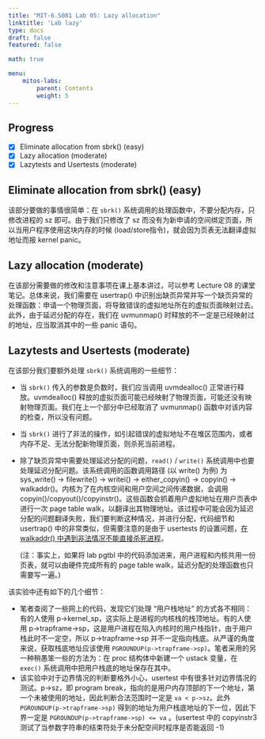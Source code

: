 ```yaml
---
title: "MIT-6.S081 Lab 05: Lazy allocation"
linktitle: 'Lab lazy'
type: docs
draft: false
featured: false

math: true

menu:
    mitos-labs:
        parent: Contents
        weight: 5
---
```


## Progress

- [x] Eliminate allocation from sbrk() (easy)
- [x] Lazy allocation (moderate)
- [x] Lazytests and Usertests (moderate)

## Eliminate allocation from sbrk() (easy)

该部分要做的事情很简单：在 `sbrk()` 系统调用的处理函数中，不要分配内存，只修改进程的 sz 即可。由于我们只修改了 sz 而没有为新申请的空间绑定页面，所以当用户程序使用这块内存的时候 (load/store指令)，就会因为页表无法翻译虚拟地址而报 kernel panic。

## Lazy allocation (moderate)

在该部分需要做的修改和注意事项在课上基本讲过，可以参考 Lecture 08 的课堂笔记。总体来说，我们需要在 usertrap() 中识别出缺页异常并写一个缺页异常的处理函数：申请一个物理页面，将导致错误的虚拟地址所在的虚拟页面映射过去。此外，由于延迟分配的存在，我们在 uvmunmap() 时释放的不一定是已经映射过的地址，应当取消其中的一些 panic 语句。

## Lazytests and Usertests (moderate)

在该部分我们要额外处理 `sbrk()` 系统调用的一些细节：

* 当 `sbrk()` 传入的参数是负数时，我们应当调用 uvmdealloc() 正常进行释放。uvmdealloc() 释放的虚拟页面可能已经映射了物理页面，可能还没有映射物理页面。我们在上一个部分中已经取消了 uvmunmap() 函数中对该内容的检查，所以没有问题。

* 当 `sbrk()` 进行了非法的操作，如引起错误的虚拟地址不在堆区范围内，或者内存不足、无法分配新物理页面，则杀死当前进程。

* 除了缺页异常中需要处理延迟分配的问题，`read()` / `write()` 系统调用中也要处理延迟分配问题。该系统调用的函数调用路径 (以 write() 为例) 为  sys_write() $\rightarrow$ filewrite() $\rightarrow$ writei() $\rightarrow$ either_copyin() $\rightarrow$ copyin() $\rightarrow$  walkaddr()。内核为了在内核空间和用户空间之间传递数据，会调用 copyin()/copyout()/copyinstr()。这些函数会抓着用户虚拟地址在用户页表中进行一次 page table walk，以翻译出其物理地址。该过程中可能会因为延迟分配的问题翻译失败，我们要判断这种情况，并进行分配，代码细节和 usertrap() 中的非常类似，但需要注意的是由于 usertests 的设置问题，<u>在 walkaddr() 中遇到非法情况不能直接杀死进程</u>。

    (注：事实上，如果将 lab pgtbl 中的代码添加进来，用户进程和内核共用一份页表，就可以由硬件完成所有的 page table walk，延迟分配的处理函数也只需要写一遍。)

该实验中还有如下的几个细节：

* 笔者查阅了一些网上的代码，发现它们处理 “用户栈地址” 的方式各不相同：有的人使用 p->kernel_sp，这实际上是进程的内核栈的栈顶地址。有的人使用 p->trapframe->sp，这是用户进程在陷入内核时的用户栈指针，由于用户栈此时不一定空，所以 p->trapframe->sp 并不一定指向栈底。从严谨的角度来说，获取栈底地址应该使用 `PGROUNDUP(p->trapframe->sp)`。笔者采用的另一种稍愚笨一些的方法为：在 proc 结构体中新建一个 ustack 变量，在 `exec()` 系统调用中把用户栈底的地址保存在其中。
* 该实验中对于边界情况的判断要格外小心，usertest 中有很多针对边界情况的测试。p->sz，即 program break，指向的是用户内存顶部的下一个地址，第一个未被使用的地址，因此判断合法范围时一定是 `va < p->sz`。此外 `PGROUNDUP(p->trapframe->sp)` 得到的地址为用户栈底地址的下一位，因此下界一定是 `PGROUNDUP(p->trapframe->sp) <= va` 。(usertest 中的 copyinstr3 测试了当参数字符串的结束符处于未分配空间时程序是否能返回 -1)


